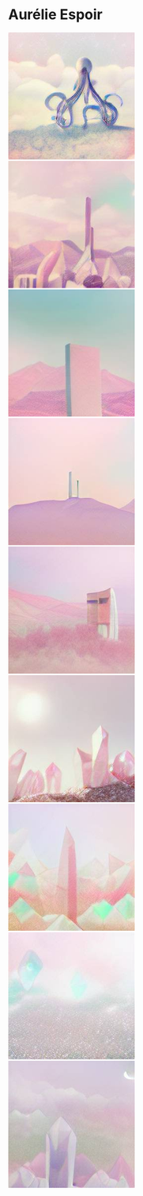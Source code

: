 # Aurélie Espoir

![](images/19.png) ![](images/20.png) ![](images/35.png) 
![](images/36.png) ![](images/34.png) ![](images/32.png)
![](images/23.png) ![](images/29.png) ![](images/10.png)

